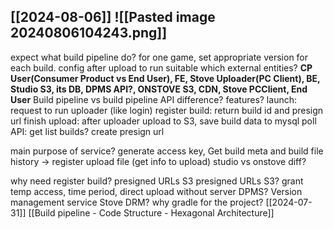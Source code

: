 [[2024-08-06]]
![[Pasted image 20240806104243.png]]
-------------------
expect what build pipeline do? 
for one game, set appropriate version for each build.
config after upload to run suitable
which external entities? **CP User(Consumer Product vs End User), FE, Stove Uploader(PC Client), BE, Studio S3, its DB, DPMS API?, ONSTOVE S3, CDN, Stove PCClient, End User** 
Build pipeline vs build pipeline API difference?
features? 
launch: request to run uploader (like login)
register build: return build id and presign url
finish upload: after uploader upload to S3, save build data to mysql
poll API: get list builds? create presign url

main purpose of service? generate access key, Get build meta and build file history -> register upload file (get info to upload)
studio vs onstove diff?

why need register build? presigned URLs S3
presigned URLs S3? grant temp access, time period, direct upload without server
DPMS? Version management service
Stove DRM?
why gradle for the project?
[[2024-07-31]]
[[Build pipeline - Code Structure - Hexagonal Architecture]]